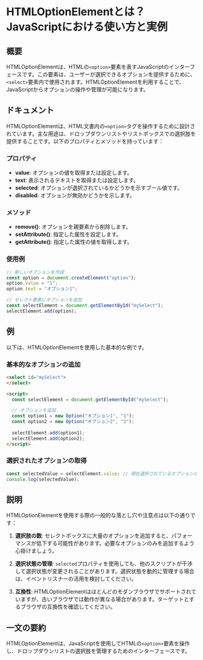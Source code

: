 <!--
Meta Description: # HTMLOptionElementとは？JavaScriptにおける使い方と実例 ## 概要 HTMLOptionElementは、HTMLの`<option>`要素を表すJavaScriptのインターフェースです。この要素は、ユーザーが選択できるオプションを提供するために、`<select>`...
Meta Keywords: option, const, selectelement, htmloptionelementは, select
-->

# HTMLOptionElementとは？JavaScriptにおける使い方と実例

## 概要
HTMLOptionElementは、HTMLの`<option>`要素を表すJavaScriptのインターフェースです。この要素は、ユーザーが選択できるオプションを提供するために、`<select>`要素内で使用されます。HTMLOptionElementを利用することで、JavaScriptからオプションの操作や管理が可能になります。

## ドキュメント
HTMLOptionElementは、HTML文書内の`<option>`タグを操作するために設計されています。主な用途は、ドロップダウンリストやリストボックスでの選択肢を提供することです。以下のプロパティとメソッドを持っています：

### プロパティ
- **value**: オプションの値を取得または設定します。
- **text**: 表示されるテキストを取得または設定します。
- **selected**: オプションが選択されているかどうかを示すブール値です。
- **disabled**: オプションが無効かどうかを示します。

### メソッド
- **remove()**: オプションを親要素から削除します。
- **setAttribute()**: 指定した属性を設定します。
- **getAttribute()**: 指定した属性の値を取得します。

### 使用例
```javascript
// 新しいオプションを作成
const option = document.createElement("option");
option.value = "1";
option.text = "オプション1";

// セレクト要素にオプションを追加
const selectElement = document.getElementById("mySelect");
selectElement.add(option);
```

## 例
以下は、HTMLOptionElementを使用した基本的な例です。

### 基本的なオプションの追加
```html
<select id="mySelect">
</select>

<script>
  const selectElement = document.getElementById("mySelect");

  // オプションを追加
  const option1 = new Option("オプション1", "1");
  const option2 = new Option("オプション2", "2");
  
  selectElement.add(option1);
  selectElement.add(option2);
</script>
```

### 選択されたオプションの取得
```javascript
const selectedValue = selectElement.value; // 現在選択されているオプションの値を取得
console.log(selectedValue);
```

## 説明
HTMLOptionElementを使用する際の一般的な落とし穴や注意点は以下の通りです：

1. **選択肢の数**: セレクトボックスに大量のオプションを追加すると、パフォーマンスが低下する可能性があります。必要なオプションのみを追加するよう心掛けましょう。
   
2. **選択状態の管理**: `selected`プロパティを使用しても、他のスクリプトが干渉して選択状態が変更されることがあります。選択状態を動的に管理する場合は、イベントリスナーの活用を検討してください。

3. **互換性**: HTMLOptionElementはほとんどのモダンブラウザでサポートされていますが、古いブラウザでは動作が異なる場合があります。ターゲットとするブラウザの互換性を確認してください。

## 一文の要約
HTMLOptionElementは、JavaScriptを使用してHTMLの`<option>`要素を操作し、ドロップダウンリストの選択肢を管理するためのインターフェースです。